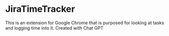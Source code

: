 # JiraTimeTracker
This is an extension for Google Chrome that is purposed for looking at tasks and logging time into it. Created with Chat GPT
